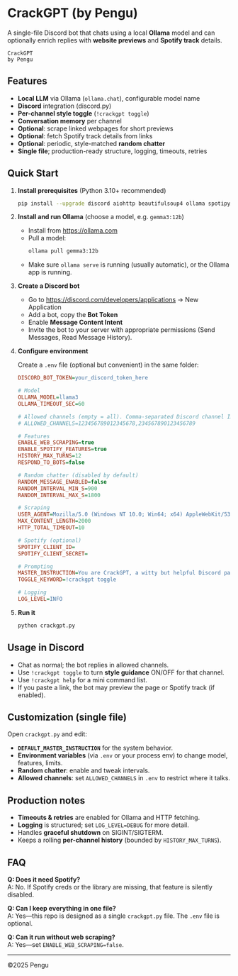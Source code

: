 # CrackGPT (by Pengu)

A single-file Discord bot that chats using a local **Ollama** model and can
optionally enrich replies with **website previews** and **Spotify track** details.

```
CrackGPT
by Pengu
```

## Features

- **Local LLM** via Ollama (`ollama.chat`), configurable model name
- **Discord** integration (discord.py)
- **Per-channel style toggle** (`!crackgpt toggle`)
- **Conversation memory** per channel
- **Optional**: scrape linked webpages for short previews
- **Optional**: fetch Spotify track details from links
- **Optional**: periodic, style-matched **random chatter**
- **Single file**; production-ready structure, logging, timeouts, retries

## Quick Start

1. **Install prerequisites** (Python 3.10+ recommended)

   ```bash
   pip install --upgrade discord aiohttp beautifulsoup4 ollama spotipy python-dotenv
   ```

2. **Install and run Ollama** (choose a model, e.g. `gemma3:12b`)

   - Install from https://ollama.com
   - Pull a model:
     ```bash
     ollama pull gemma3:12b
     ```
   - Make sure `ollama serve` is running (usually automatic), or the Ollama app is running.

3. **Create a Discord bot**

   - Go to https://discord.com/developers/applications → New Application
   - Add a bot, copy the **Bot Token**
   - Enable **Message Content Intent**
   - Invite the bot to your server with appropriate permissions (Send Messages, Read Message History).

4. **Configure environment**

   Create a `.env` file (optional but convenient) in the same folder:

   ```ini
   DISCORD_BOT_TOKEN=your_discord_token_here

   # Model
   OLLAMA_MODEL=llama3
   OLLAMA_TIMEOUT_SEC=60

   # Allowed channels (empty = all). Comma-separated Discord channel IDs.
   # ALLOWED_CHANNELS=123456789012345678,234567890123456789

   # Features
   ENABLE_WEB_SCRAPING=true
   ENABLE_SPOTIFY_FEATURES=true
   HISTORY_MAX_TURNS=12
   RESPOND_TO_BOTS=false

   # Random chatter (disabled by default)
   RANDOM_MESSAGE_ENABLED=false
   RANDOM_INTERVAL_MIN_S=900
   RANDOM_INTERVAL_MAX_S=1800

   # Scraping
   USER_AGENT=Mozilla/5.0 (Windows NT 10.0; Win64; x64) AppleWebKit/537.36 (KHTML, like Gecko) Chrome/124.0.0.0 Safari/537.36
   MAX_CONTENT_LENGTH=2000
   HTTP_TOTAL_TIMEOUT=10

   # Spotify (optional)
   SPOTIFY_CLIENT_ID=
   SPOTIFY_CLIENT_SECRET=

   # Prompting
   MASTER_INSTRUCTION=You are CrackGPT, a witty but helpful Discord participant. Be concise...
   TOGGLE_KEYWORD=!crackgpt toggle

   # Logging
   LOG_LEVEL=INFO
   ```

5. **Run it**

   ```bash
   python crackgpt.py
   ```

## Usage in Discord

- Chat as normal; the bot replies in allowed channels.
- Use `!crackgpt toggle` to turn **style guidance** ON/OFF for that channel.
- Use `!crackgpt help` for a mini command list.
- If you paste a link, the bot may preview the page or Spotify track (if enabled).

## Customization (single file)

Open `crackgpt.py` and edit:

- **`DEFAULT_MASTER_INSTRUCTION`** for the system behavior.
- **Environment variables** (via `.env` or your process env) to change model, features, limits.
- **Random chatter**: enable and tweak intervals.
- **Allowed channels**: set `ALLOWED_CHANNELS` in `.env` to restrict where it talks.

## Production notes

- **Timeouts & retries** are enabled for Ollama and HTTP fetching.
- **Logging** is structured; set `LOG_LEVEL=DEBUG` for more detail.
- Handles **graceful shutdown** on SIGINT/SIGTERM.
- Keeps a rolling **per-channel history** (bounded by `HISTORY_MAX_TURNS`).

## FAQ

**Q: Does it need Spotify?**  
A: No. If Spotify creds or the library are missing, that feature is silently disabled.

**Q: Can I keep everything in one file?**  
A: Yes—this repo is designed as a single `crackgpt.py` file. The `.env` file is optional.

**Q: Can it run without web scraping?**  
A: Yes—set `ENABLE_WEB_SCRAPING=false`.

---

©2025 Pengu

